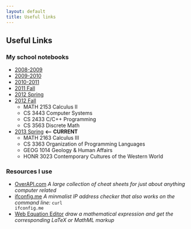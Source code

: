 ```yaml
---
layout: default
title: Useful links
---
```


## Useful Links ##

### My school notebooks ###
 * [2008-2009](http://www.evernote.com/pub/bas1/school_08-09)
 * [2009-2010](http://www.evernote.com/pub/bas1/School_2009-2010)
 * [2010-2011](http://www.evernote.com/pub/bas1/school10-11)
 * [2011 Fall](https://www.evernote.com/pub/bas1/2011fall) 
 * [2012 Spring](https://www.evernote.com/pub/bas1/2012spring)
 * [2012 Fall](https://www.evernote.com/pub/bas1/2012fall)
   * MATH 2153 Calculus II
   * CS 3443 Computer Systems
   * CS 2433 C/C++ Programming
   * CS 3563 Discrete Math
 * [2013 Spring](https://www.evernote.com/pub/bas1/2013spring) **<-- CURRENT**
   * MATH 2163 Calculus III
   * CS 3363 Organization of Programming Languages
   * GEOG 1014 Geology & Human Affairs
   * HONR 3023 Contemporary Cultures of the Western World

### Resources I use ###
 * [OverAPI.com](http://overapi.com/) *A large collection of cheat sheets for just about anything computer related*
 * [ifconfig.me](http://ifconfig.me/) *A minmalist IP address checker that also works on the command line:* <code>curl ifconfig.me</code>
 * [Web Equation Editor](http://webdemo.visionobjects.com/equation.html?locale=default) *draw a mathematical expression and get the corresponding LaTeX or MathML markup*
